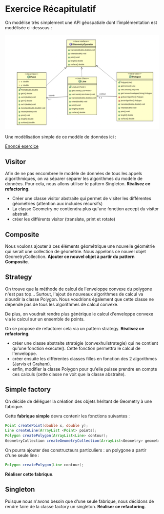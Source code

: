 # Exercice Récapitulatif

On modélise très simplement une API géospatiale dont l’implémentation est modélisée ci-dessous :

![MD](./exo_recap.png)

Une modélisation simple de ce modèle de données ici :

[Enoncé exercice](./Exo_visitor_ennonce)

## Visitor

Afin de ne pas encombree le modèle de données de tous les appels algorithmiques, on va séparer séparer les algorithmes du modèle de données. Pour cela, nous allons utiliser le pattern Singleton. **Réalisez ce refactoring**.

* Créer une classe visitor abstraite qui permet de visiter les différentes géométries (attention aux includes récursifs)
* La classe Geometry ne contiendra plus qu'une fonction accept du visitor abstrait.
* créer les différents visitor (translate, print et rotate)

## Composite

Nous voulons ajouter à ces éléments géométrique une nouvelle géométrie qui serait une collection de géométrie. Nous appelons ce nouvel objet GeometryCollection. **Ajouter ce nouvel objet à partir du pattern Composite**.

## Strategy

On trouve que la méthode de calcul de l'enveloppe convexe du polygone n'est pas top... Surtout, l'ajout de nouveaux algorithmes de calcul va alourdir la classe Polygon. Nous voudrions également que cette classe ne dépende pas de tous les algorithmes de calcul convexe.

De plus, on voudrait rendre plus générique le calcul d'enveloppe convexe via le calcul sur un ensemble de points.

On se propose de refactorer cela via un pattern strategy. **Réalisez ce refactoring**.

* créer une classe abstraite stratégie (convexhullstrategie) qui ne contient qu'une fonction execute(). Cette fonction permettra le calcul de l'enveloppe.
* créer ensuite les différentes classes filles en fonction des 2 algorithmes (Jarvis et Graham).
* enfin, modifier la classe Polygon pour qu'elle puisse prendre en compte ces calculs (cette classe ne voit que la classe abstraite).

## Simple factory

On décide de déléguer la création des objets héritant de Geometry à une fabrique.

Cette **fabrique simple** devra contenir les fonctions suivantes :

```Java
Point createPoint(double x, double y);
Line createLine(ArrayList <Point> points);
Polygon createPolygon(ArrayList<Line> contour);
GeometryCollection createGeometryCollection(ArrayList<Geometry> geometries);
```

On pourra ajouter des constructeurs particuliers : un polygone a partir d'une seule line :

```java
Polygon createPolygon(Line contour);
```

**Réaliser cette fabrique**.

## Singleton

Puisque nous n'avons besoin que d'une seule fabrique, nous décidons de rendre faire de la classe factory un singleton. **Réaliser ce refactoring**.
